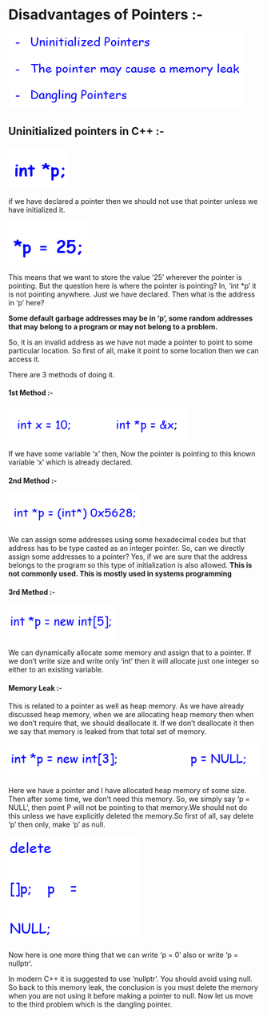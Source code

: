 # Disadvantages of Pointers :-

![1731860935133](image/Readme/1731860935133.png)

## Uninitialized pointers in C++ :-


![1731860993499](image/Readme/1731860993499.png)

if we have declared a pointer then we should not use that pointer unless we have initialized it.

![1731861028076](image/Readme/1731861028076.png)

This means that we want to store the value ‘25’ wherever the pointer is pointing. But the question here is where the pointer is pointing? In, ‘int *p’ it is not pointing anywhere. Just we have declared. Then what is the address in ‘p’ here?

**Some default garbage addresses may be in ‘p’, some random addresses that may belong to a program or may not belong to a problem.**
 

So, it is an invalid address as we have not made a pointer to point to some particular location. So first of all, make it point to some location then we can access it.

There are 3 methods of doing it.


#### 1st Method :-

![1731861152632](image/Readme/1731861152632.png)

If we have some variable ‘x’ then, Now the pointer is pointing to this known variable ‘x’ which is already declared.

#### 2nd Method :-

![1731861173284](image/Readme/1731861173284.png)

We can assign some addresses using some hexadecimal codes but that address has to be type casted as an integer pointer. So, can we directly assign some addresses to a pointer? Yes, if we are sure that the address belongs to the program so this type of initialization is also allowed. **This is not commonly used. This is mostly used in systems programming**

#### 3rd Method :-

![1731861189562](image/Readme/1731861189562.png)

We can dynamically allocate some memory and assign that to a pointer. If we don’t write size and write only ‘int’ then it will allocate just one integer so either to an existing variable.



#### Memory Leak :-

This is related to a pointer as well as heap memory. As we have already discussed heap memory, when we are allocating heap memory then when we don’t require that, we should deallocate it. If we don’t deallocate it then we say that memory is leaked from that total set of memory.

![1731861307539](image/Readme/1731861307539.png)

Here we have a pointer and I have allocated heap memory of some size. Then after some time, we don’t need this memory. So, we simply say ‘p = NULL’, then point P will not be pointing to that memory.We should not do this unless we have explicitly deleted the memory.So first of all, say delete ‘p’ then only, make ‘p’ as null.

![1731861325873](image/Readme/1731861325873.png)

Now here is one more thing that we can write ‘p = 0’ also or write ‘p = nullptr‘.

In modern C++ it is suggested to use ‘nullptr’. You should avoid using null. So back to this memory leak, the conclusion is you must delete the memory when you are not using it before making a pointer to null. Now let us move to the third problem which is the dangling pointer.
